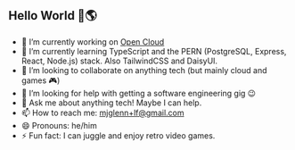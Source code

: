 ## Hello World 👋🌎
- 🔭 I’m currently working on [Open Cloud](https://github.com/mikejglenn/open-cloud)
- 🌱 I’m currently learning TypeScript and the PERN (PostgreSQL, Express, React, Node.js) stack. Also TailwindCSS and DaisyUI.
- 👯 I’m looking to collaborate on anything tech (but mainly cloud and games 🎮)
- 🤔 I’m looking for help with getting a software engineering gig 😉
- 💬 Ask me about anything tech! Maybe I can help.
- 📫 How to reach me: mjglenn+lf@gmail.com
- 😄 Pronouns: he/him
- ⚡ Fun fact: I can juggle and enjoy retro video games.

<!--
**mikejglenn/mikejglenn** is a ✨ _special_ ✨ repository because its `README.md` (this file) appears on your GitHub profile.

Here are some ideas to get you started:

- 🔭 I’m currently working on ...
- 🌱 I’m currently learning ...
- 👯 I’m looking to collaborate on ...
- 🤔 I’m looking for help with ...
- 💬 Ask me about ...
- 📫 How to reach me: ...
- 😄 Pronouns: ...
- ⚡ Fun fact: ...
-->
